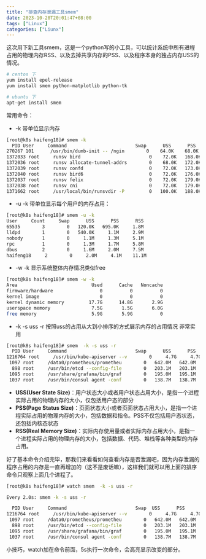 ```yaml
---
title: "排查内存泄漏工具smem"
date: 2023-10-20T20:01:47+08:00
tags: ["Linux"]
categories: ["Liunx"]
---
```

这次用下新工具smem，这是一个python写的小工具，可以统计系统中所有进程占用的物理内存RSS、以及去掉共享内存的PSS、以及程序本身的独占内存USS的情况。
```bash
# centos 下
yum install epel-release
yum install smem python-matplotlib python-tk

# ubuntu 下
apt-get install smem
```

常用命令：

* -k 带单位显示内存
```bash
[root@k8s haifeng18]# smem -k
  PID User     Command                         Swap      USS      PSS      RSS
270267 101      /usr/bin/dumb-init -- /ngin        0    64.0K    68.0K    72.0K
1372033 root     runsv bird                         0    72.0K   168.0K     1.2M
1372036 root     runsv allocate-tunnel-addrs        0    68.0K   172.0K     1.3M
1372039 root     runsv confd                        0    72.0K   173.0K     1.3M
1372040 root     runsv bird6                        0    72.0K   176.0K     1.3M
1372037 root     runsv felix                        0    72.0K   179.0K     1.3M
1372038 root     runsv cni                          0    72.0K   179.0K     1.3M
1371662 root     /usr/local/bin/runsvdir -P         0   100.0K   188.0K     1.2M
```


* -u -k 带单位显示每个用户的内存占用：
```bash
[root@k8s haifeng18]# smem -u -k
User     Count     Swap      USS      PSS      RSS
65535        3        0   120.0K   695.0K     1.8M
lldpd        1        0   540.0K     1.1M     2.9M
nobody       1        0     1.1M     1.3M     5.1M
rpc          1        0     1.3M     1.7M     5.8M
dbus         2        0     1.6M     2.0M     7.5M
haifeng18     2        0     2.0M     4.1M    11.1M
```

* -w -k 显示系统整体内存情况类似free
```bash
[root@k8s haifeng18]# smem -w -k
Area                           Used      Cache   Noncache
firmware/hardware                 0          0          0
kernel image                      0          0          0
kernel dynamic memory         17.7G      14.8G       2.9G
userspace memory               7.5G       1.5G       6.0G
free memory                    5.9G       5.9G          0
```

* -k -s uss -r 按照uss的占用从大到小排序的方式展示内存的占用情况 非常实用
```bash
[root@k8s haifeng18]# smem  -k -s uss -r
  PID User     Command                         Swap      USS      PSS      RSS
1216764 root     /usr/bin/kube-apiserver --v        0     4.7G     4.7G     4.7G
 1097 root     /data0/prometheus/prometheu        0   642.0M   642.0M   642.0M
  898 root     /usr/bin/etcd --config-file        0   203.1M   203.1M   203.1M
 1095 root     /usr/share/grafana/bin/graf        0   195.0M   195.1M   196.9M
 1037 root     /usr/bin/consul agent -conf        0   138.7M   138.7M   138.7M
```

* **USS(User State Size)**：用户状态大小或者用户状态占用大小，是指一个进程实际占用的物理内存的大小，仅包括用户态的部分
* **PSS(Page Status Size)**：页面状态大小或者页面状态占用大小，是指一个进程实际占用的物理内存的大小，包括数据和指令。PSS不仅包括用户态状态，还包括内核态状态
* **RSS(Real Memory Size)**：实际内存使用量或者实际内存占用大小，是指一个进程实际占用的物理内存的大小，包括数据、代码、堆栈等各种类型的内存占用。

好了基本命令介绍完毕，那我们来看看如何查看内存是否泄漏吧，因为内存泄漏的程序占用的内存是一直再增加的（这不是废话嘛），这样我们就可以用上面的排序命令只观察上面几个进程了。
```bash
[root@k8s haifeng18]# watch smem  -k -s uss -r

Every 2.0s: smem -k -s uss -r                                                                                                                                                                         k8s.wq.2.20.30: Tue Sep 12 16:35:49 2023

  PID User     Command                         Swap	 USS	  PSS	   RSS
1216764 root     /usr/bin/kube-apiserver --v        0     4.7G     4.7G     4.7G
 1097 root     /data0/prometheus/prometheu        0   642.0M   642.0M   642.0M
  898 root     /usr/bin/etcd --config-file        0   203.1M   203.1M   203.1M
 1095 root     /usr/share/grafana/bin/graf        0   195.0M   195.1M   196.9M
 1037 root     /usr/bin/consul agent -conf        0   138.7M   138.7M   138.7M
```
小技巧，watch加在命令前面，5s执行一次命令，会高亮显示改变的部分。
